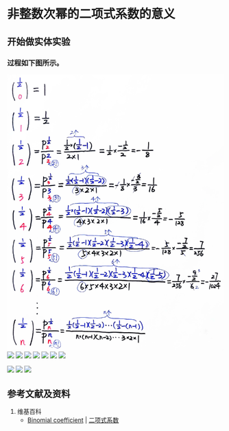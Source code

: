 # 非整数次幂的二项式系数的意义

## 开始做实体实验

### 过程如下图所示。

![](/images/函数与解析几何/二项式定理和自然常数e/非整数次幂的二项式系数的意义/1a1.jpg)
![](/images/函数与解析几何/二项式定理和自然常数e/非整数次幂的二项式系数的意义/1a2.jpg)
![](/images/函数与解析几何/二项式定理和自然常数e/非整数次幂的二项式系数的意义/1a3.jpg)
![](/images/函数与解析几何/二项式定理和自然常数e/非整数次幂的二项式系数的意义/1a4.jpg)
![](/images/函数与解析几何/二项式定理和自然常数e/非整数次幂的二项式系数的意义/1a5.jpg)
![](/images/函数与解析几何/二项式定理和自然常数e/非整数次幂的二项式系数的意义/1a6.jpg)
![](/images/函数与解析几何/二项式定理和自然常数e/非整数次幂的二项式系数的意义/1a7.jpg)
![](/images/函数与解析几何/二项式定理和自然常数e/非整数次幂的二项式系数的意义/1a8.jpg)

![](/images/函数与解析几何/二项式定理和自然常数e/非整数次幂的二项式系数的意义/2a1.jpg)
![](/images/函数与解析几何/二项式定理和自然常数e/非整数次幂的二项式系数的意义/2a2.jpg)
![](/images/函数与解析几何/二项式定理和自然常数e/非整数次幂的二项式系数的意义/2a3.jpg)

## 参考文献及资料

1. 维基百科
	- [Binomial coefficient](https://en.wikipedia.org/wiki/Binomial_coefficient) | [二项式系数](https://zh.wikipedia.org/wiki/%E4%BA%8C%E9%A0%85%E5%BC%8F%E4%BF%82%E6%95%B8) 